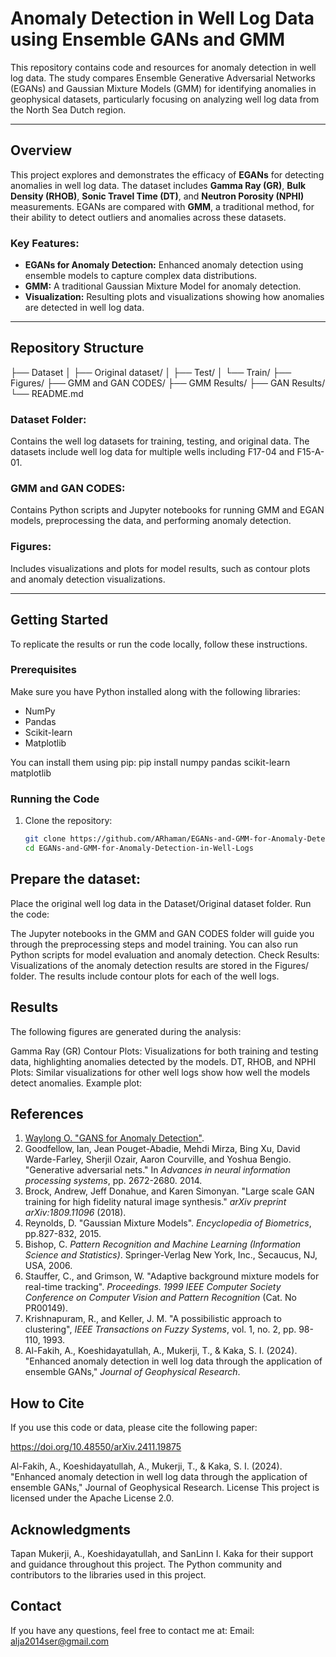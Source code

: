 # Anomaly Detection in Well Log Data using Ensemble GANs and GMM

This repository contains code and resources for anomaly detection in well log data. The study compares Ensemble Generative Adversarial Networks (EGANs) and Gaussian Mixture Models (GMM) for identifying anomalies in geophysical datasets, particularly focusing on analyzing well log data from the North Sea Dutch region.

---

## Overview

This project explores and demonstrates the efficacy of **EGANs** for detecting anomalies in well log data. The dataset includes **Gamma Ray (GR)**, **Bulk Density (RHOB)**, **Sonic Travel Time (DT)**, and **Neutron Porosity (NPHI)** measurements. EGANs are compared with **GMM**, a traditional method, for their ability to detect outliers and anomalies across these datasets.

### Key Features:
- **EGANs for Anomaly Detection:** Enhanced anomaly detection using ensemble models to capture complex data distributions.
- **GMM:** A traditional Gaussian Mixture Model for anomaly detection.
- **Visualization:** Resulting plots and visualizations showing how anomalies are detected in well log data.

---

## Repository Structure
├── Dataset
│   ├── Original dataset/
│   ├── Test/
│   └── Train/
├── Figures/
├── GMM and GAN CODES/
├── GMM Results/
├── GAN Results/
└── README.md


### Dataset Folder:
Contains the well log datasets for training, testing, and original data. The datasets include well log data for multiple wells including F17-04 and F15-A-01.

### GMM and GAN CODES:
Contains Python scripts and Jupyter notebooks for running GMM and EGAN models, preprocessing the data, and performing anomaly detection.

### Figures:
Includes visualizations and plots for model results, such as contour plots and anomaly detection visualizations.

---

## Getting Started

To replicate the results or run the code locally, follow these instructions.

### Prerequisites

Make sure you have Python installed along with the following libraries:

- NumPy
- Pandas
- Scikit-learn
- Matplotlib

You can install them using pip:
pip install numpy pandas scikit-learn matplotlib


### Running the Code

1. Clone the repository:

   ```bash
   git clone https://github.com/ARhaman/EGANs-and-GMM-for-Anomaly-Detection-in-Well-Logs.git
   cd EGANs-and-GMM-for-Anomaly-Detection-in-Well-Logs


## Prepare the dataset:

Place the original well log data in the Dataset/Original dataset folder.
Run the code:

The Jupyter notebooks in the GMM and GAN CODES folder will guide you through the preprocessing steps and model training.
You can also run Python scripts for model evaluation and anomaly detection.
Check Results:
Visualizations of the anomaly detection results are stored in the Figures/ folder.
The results include contour plots for each of the well logs.
##  Results
The following figures are generated during the analysis:

Gamma Ray (GR) Contour Plots: Visualizations for both training and testing data, highlighting anomalies detected by the models.
DT, RHOB, and NPHI Plots: Similar visualizations for other well logs show how well the models detect anomalies.
Example plot:

## References

1. [Waylong O. "GANS for Anomaly Detection"](https://github.com/waylongo/Gans-for-anomaly-detection).
2. Goodfellow, Ian, Jean Pouget-Abadie, Mehdi Mirza, Bing Xu, David Warde-Farley, Sherjil Ozair, Aaron Courville, and Yoshua Bengio. "Generative adversarial nets." In *Advances in neural information processing systems*, pp. 2672-2680. 2014.
3. Brock, Andrew, Jeff Donahue, and Karen Simonyan. "Large scale GAN training for high fidelity natural image synthesis." *arXiv preprint arXiv:1809.11096* (2018).
4. Reynolds, D. "Gaussian Mixture Models". *Encyclopedia of Biometrics*, pp.827-832, 2015.
5. Bishop, C. *Pattern Recognition and Machine Learning (Information Science and Statistics)*. Springer-Verlag New York, Inc., Secaucus, NJ, USA, 2006.
6. Stauffer, C., and Grimson, W. "Adaptive background mixture models for real-time tracking". *Proceedings. 1999 IEEE Computer Society Conference on Computer Vision and Pattern Recognition* (Cat. No PR00149).
7. Krishnapuram, R., and Keller, J. M. "A possibilistic approach to clustering", *IEEE Transactions on Fuzzy Systems*, vol. 1, no. 2, pp. 98-110, 1993.
8. Al-Fakih, A., Koeshidayatullah, A., Mukerji, T., & Kaka, S. I. (2024). "Enhanced anomaly detection in well log data through the application of ensemble GANs," *Journal of Geophysical Research*.



## How to Cite
If you use this code or data, please cite the following paper:

https://doi.org/10.48550/arXiv.2411.19875

Al-Fakih, A., Koeshidayatullah, A., Mukerji, T., & Kaka, S. I. (2024). "Enhanced anomaly detection in well log data through the application of ensemble GANs," Journal of Geophysical Research.
License
This project is licensed under the Apache License 2.0.

## Acknowledgments
Tapan Mukerji, A., Koeshidayatullah, and SanLinn I. Kaka for their support and guidance throughout this project.
The Python community and contributors to the libraries used in this project.

## Contact
If you have any questions, feel free to contact me at:
Email: alja2014ser@gmail.com
